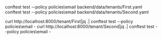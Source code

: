 conftest test --policy policies\email backend/data/tenants/First.yaml
conftest test --policy policies\email backend/data/tenants/Second.yaml

curl http://localhost:8000/tenant/First|jq .| conftest test --policy policies\email -
curl http://localhost:8000/tenant/Second|jq .| conftest test --policy policies\email -